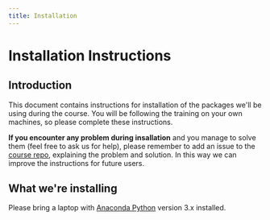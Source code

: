 ```yaml
---
title: Installation
---
```


Installation Instructions
=========================

Introduction
------------

This document contains instructions for installation of the packages we'll be using during the
course. You will be following the training on your own machines, so please complete these instructions.

**If you encounter any problem during insallation** and you manage to solve them (feel free to ask us for help), please remember to add an issue to the [course repo](https://github.com/alan-turing-institute/rsd-engineeringcourse), explaining the problem and solution. In this way we can improve the instructions for future users.

What we're installing
---------------------

Please bring a laptop with [Anaconda Python](https://www.anaconda.com/distribution/) version 3.x installed.

